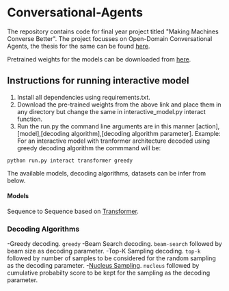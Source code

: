# Conversational-Agents
The repository contains code for final year project titled "Making Machines Converse Better". The project focusses on Open-Domain Conversational Agents, the thesis for the same can be found [here](https://drive.google.com/file/d/19Gs8X_4BFzuuV2Yk4njb0myq1ZOZMfxF/view?usp=sharing).

Pretrained weights for the models can be downloaded from [here](https://www.dropbox.com/sh/ojl5bh5uwz2smr2/AACahGWXQNyE1oQRLqF0_N11a?dl=0).

## Instructions for running interactive model

1. Install all dependencies using requirements.txt.
2. Download the pre-trained weights from the above link and place them in any directory but change the same in interactive_model.py interact function.
3. Run the run.py the command line arguments are in this manner [action],[model],[decoding algorithm],[decoding algorithm parameter]. Example: For an interactive model with tranformer architecture decoded using greedy decoding algorithm the commmand will be:

```
python run.py interact transformer greedy
```
The available models, decoding algorithms, datasets can be infer from below.

#### Models
Sequence to Sequence based on [Transformer](https://papers.nips.cc/paper/7181-attention-is-all-you-need.pdf).

### Decoding Algorithms
-Greedy decoding. `greedy`
-Beam Search decoding. `beam-search` followed by beam size as decoding parameter.
-Top-K Sampling decoding. `top-k` followed by number of samples to be considered for the random sampling as the decoding parameter.
-[Nucleus Sampling](https://arxiv.org/pdf/1904.09751.pdf). `nucleus` followed by cumulative probabilty score to be kept for the sampling as the decoding parameter.

